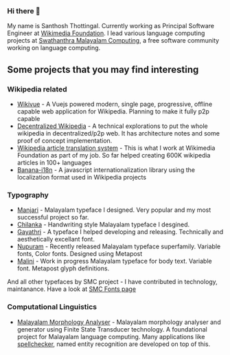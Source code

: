 ### Hi there 👋

My name is Santhosh Thottingal. Currently working as Principal Software Engineer at [Wikimedia Foundation](https://wikimediafoundation.org). I lead various language computing projects at [Swathanthra Malayalam Computing](https://smc.org.in), a free software community working on language computing. 

## Some projects that you may find interesting

### Wikipedia related

* [Wikivue](https://github.com/santhoshtr/wikivue) - A Vuejs powered modern, single page, progressive, offline capable web application for Wikipedia. Planning to make it fully p2p capable
* [Decentralized Wikipedia](https://github.com/santhoshtr/wikipedia-ipfs) - A technical explorations to put the whole wikipedia in decentralized/p2p web. It has architecture notes and some proof of concept implementation.
* [Wikipedia article translation system](https://github.com/wikimedia/mediawiki-extensions-ContentTranslation/) - This is what I work at Wikimedia Foundation as part of my job. So far helped creating 600K wikipedia articles in 100+ languages
* [Banana-i18n](https://github.com/wikimedia/banana-i18n) - A javascript internationalization library using the localization format used in Wikipedia projects

### Typography

* [Manjari](https://github.com/smc/manjari) - Malayalam typeface I designed. Very popular and my most successful project so far.
* [Chilanka](https://github.com/smc/chilanka) - Handwriting style Malayalam typeface I desgined.
* [Gayathri](https://github.com/smc/gayathri) - A typeface I helped developing and releasing. Technically and aesthetically excellant font.
* [Nupuram](https://github.com/smc/nupuram) - Recently released Malayalam typeface superfamily. Variable fonts, Color fonts. Designed using Metapost
* [Malini](https://github.com/smc/malini) - Work in progress Malayalam typeface for body text. Variable font. Metapost glyph definitions.

And all other typefaces by SMC project - I have contributed in technology, maintanance. Have a look at [SMC Fonts page](https://smc.org.in/fonts)

### Computational Linguistics

* [Malayalam Morphology Analyser](https://github.com/smc/mlmorph) - Malayalam morphology analyser and generator using Finite State Transducer technology. A foundational project for Malayalam language computing. Many applications like [spellchecker](https://github.com/smc/mlmorph-spellchecker), named entity recognition are developed on top of this. 
 



